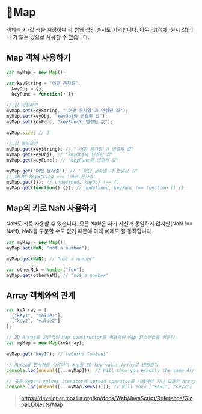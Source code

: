 # 🧿Map

객체는 키-값 쌍을 저장하며 각 쌍의 삽입 순서도 기억합니다. 아무 값(객체, 원시 값)이나 키 또는 값으로 사용할 수 있습니다.

## Map 객체 사용하기

```javascript
var myMap = new Map();

var keyString = "어떤 문자열",
  keyObj = {},
  keyFunc = function() {};

// 값 저장하기
myMap.set(keyString, "'어떤 문자열'과 연결된 값");
myMap.set(keyObj, "keyObj와 연결된 값");
myMap.set(keyFunc, "keyFunc와 연결된 값");

myMap.size; // 3

// 값 불러오기
myMap.get(keyString); // "'어떤 문자열'과 연결된 값"
myMap.get(keyObj); // "keyObj와 연결된 값"
myMap.get(keyFunc); // "keyFunc와 연결된 값"

myMap.get("어떤 문자열"); // "'어떤 문자열'과 연결된 값"
// 왜냐면 keyString === '어떤 문자열'
myMap.get({}); // undefined, keyObj !== {}
myMap.get(function() {}); // undefined, keyFunc !== function () {}
```

## Map의 키로 NaN 사용하기

NaN도 키로 사용할 수 있습니다. 모든 NaN은 자기 자신과 동일하지 않지만(NaN !== NaN), NaN을 구분할 수도 없기 때문에 아래 예제도 잘 동작합니다.

```javascript
var myMap = new Map();
myMap.set(NaN, "not a number");

myMap.get(NaN); // "not a number"

var otherNaN = Number("foo");
myMap.get(otherNaN); // "not a number"
```

## Array 객체와의 관계

```javascript
var kvArray = [
  ["key1", "value1"],
  ["key2", "value2"]
];

// 2D Array를 일반적인 Map constructor를 이용하여 Map 인스턴스를 만든다.
var myMap = new Map(kvArray);

myMap.get("key1"); // returns "value1"

// Spread 연사자를 이용하여 map을 2D key-value Array로 변환한다.
console.log(uneval([...myMap])); // Will show you exactly the same Array as kvArray

// 혹은 keys나 values iterator에 spread operator를 사용하여 키나 값들의 Array를 얻는다.
console.log(uneval([...myMap.keys()])); // Will show ["key1", "key2"]
```

> https://developer.mozilla.org/ko/docs/Web/JavaScript/Reference/Global_Objects/Map
